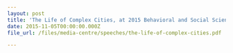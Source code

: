 ```yaml
---
layout: post
title: 'The Life of Complex Cities, at 2015 Behavioral and Social Science Summit, Stanford University, 5 Nov 2015, USA'
date: 2015-11-05T00:00:00.000Z
file_url: /files/media-centre/speeches/the-life-of-complex-cities.pdf

---
```


